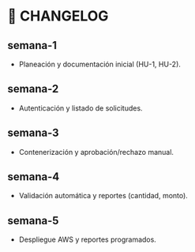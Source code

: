 # 📜 CHANGELOG

## semana-1
- Planeación y documentación inicial (HU-1, HU-2).

## semana-2
- Autenticación y listado de solicitudes.

## semana-3
- Contenerización y aprobación/rechazo manual.

## semana-4
- Validación automática y reportes (cantidad, monto).

## semana-5
- Despliegue AWS y reportes programados.
